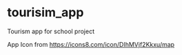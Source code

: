 # tourisim_app

Tourism app for school project

App Icon from https://icons8.com/icon/DIhMVjf2Kkxu/map
